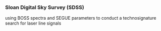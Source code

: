 ### Sloan Digital Sky Survey (SDSS)
using BOSS spectra and SEGUE parameters to conduct a technosignature search for laser line signals
